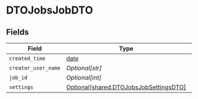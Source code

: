 # DTOJobsJobDTO


## Fields

| Field                                                                                      | Type                                                                                       | Required                                                                                   | Description                                                                                |
| ------------------------------------------------------------------------------------------ | ------------------------------------------------------------------------------------------ | ------------------------------------------------------------------------------------------ | ------------------------------------------------------------------------------------------ |
| `created_time`                                                                             | [date](https://docs.python.org/3/library/datetime.html#date-objects)                       | :heavy_minus_sign:                                                                         | N/A                                                                                        |
| `creator_user_name`                                                                        | *Optional[str]*                                                                            | :heavy_minus_sign:                                                                         | N/A                                                                                        |
| `job_id`                                                                                   | *Optional[int]*                                                                            | :heavy_minus_sign:                                                                         | N/A                                                                                        |
| `settings`                                                                                 | [Optional[shared.DTOJobsJobSettingsDTO]](undefined/models/shared/dtojobsjobsettingsdto.md) | :heavy_minus_sign:                                                                         | N/A                                                                                        |